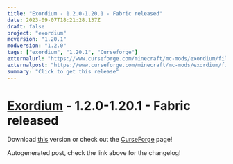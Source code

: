 ```yaml
---
title: "Exordium - 1.2.0-1.20.1 - Fabric released"
date: 2023-09-07T18:21:28.137Z
draft: false
project: "exordium"
mcversion: "1.20.1"
modversion: "1.2.0"
tags: ["exordium", "1.20.1", "Curseforge"]
externalurl: "https://www.curseforge.com/minecraft/mc-mods/exordium/files/4742894"
externalpost: "https://www.curseforge.com/minecraft/mc-mods/exordium/files/4742894"
summary: "Click to get this release"
---
```

# [Exordium](/project/exordium) - 1.2.0-1.20.1 - Fabric released
Download [this](https://www.curseforge.com/minecraft/mc-mods/exordium/files/4742894) version or check out the [CurseForge](https://www.curseforge.com/minecraft/mc-mods/exordium) page!

Autogenerated post, check the link above for the changelog!
